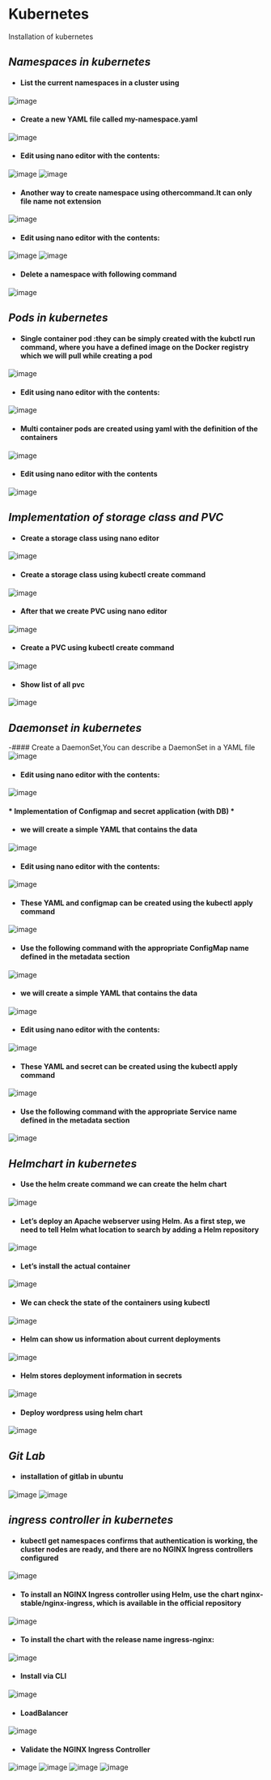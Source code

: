 # Kubernetes
Installation of kubernetes
## *Namespaces in kubernetes*
- #### List the current namespaces in a cluster using
![image](https://user-images.githubusercontent.com/103019032/164165821-57e66cc7-14ad-4633-88d5-18cf691c40f3.png)
- #### Create a new YAML file called my-namespace.yaml
![image](https://user-images.githubusercontent.com/103019032/164191733-c4a9557c-b445-432c-ae97-9a7178b0e20a.png)
- #### Edit using nano editor with the contents:
![image](https://user-images.githubusercontent.com/103019032/164166403-cee4da97-9f8f-4d47-ab53-bdca92767a2c.png)
![image](https://user-images.githubusercontent.com/103019032/164166616-6c9dfa35-cc86-4fae-bf14-0b1cb3846811.png)
- #### Another way to create namespace using othercommand.It can only file name not extension
![image](https://user-images.githubusercontent.com/103019032/164197366-71a6f1a9-934b-4735-82e8-7ff0643ca2e9.png)
- #### Edit using nano editor with the contents:
![image](https://user-images.githubusercontent.com/103019032/164197676-45502de7-3d70-4ea9-809c-5daed01a1df3.png)
![image](https://user-images.githubusercontent.com/103019032/164197788-ee1713f3-a072-4e43-baaa-ffa17cb180f9.png)
- #### Delete a namespace with following command
![image](https://user-images.githubusercontent.com/103019032/164198189-5bdd01cb-03c8-47ff-b809-6cadf47aa7e1.png)
## *Pods in kubernetes*
- #### Single container pod :they can be simply created with the kubctl run command, where you have a defined image on the Docker registry which we will pull while creating a pod
![image](https://user-images.githubusercontent.com/103019032/164209319-c231f254-b46f-4143-a2b5-51b2ac995c66.png)
- #### Edit using nano editor with the contents:
![image](https://user-images.githubusercontent.com/103019032/164211536-8f7da695-af4a-455e-aa7a-a2a9c2623f4d.png)
- #### Multi container pods are created using yaml with the definition of the containers
![image](https://user-images.githubusercontent.com/103019032/164372798-33f05adc-2033-4af7-88f1-bc21a863331d.png)
- #### Edit using nano editor with the contents
![image](https://user-images.githubusercontent.com/103019032/164372894-a585d31b-602e-4c69-9343-8bb3443e4c9c.png)
## *Implementation of storage class and PVC*
- #### Create a storage class using nano editor
![image](https://user-images.githubusercontent.com/103019032/164388514-0cf941a1-332c-4976-bff2-c4af4180c4bb.png)
- #### Create a storage class using kubectl create command
![image](https://user-images.githubusercontent.com/103019032/164388868-b4ff4f7b-e35c-4e88-8c83-8bf374acd85c.png)
- #### After that we create PVC using nano editor
![image](https://user-images.githubusercontent.com/103019032/164390786-77bbeaf4-f54a-4582-9fd6-ba07aa0af78d.png)
- #### Create a PVC using kubectl create command
![image](https://user-images.githubusercontent.com/103019032/164389097-d1435234-0cdc-45a9-a710-60e098b985b8.png)
- #### Show list of all pvc
![image](https://user-images.githubusercontent.com/103019032/164391129-3e943429-a097-4ebc-8659-0076e7b94e35.png)
## *Daemonset in kubernetes*
-#### Create a DaemonSet,You can describe a DaemonSet in a YAML file
![image](https://user-images.githubusercontent.com/103019032/164427312-2c6cced3-1ff7-434a-b2c9-ace7aae9a9a0.png)
- #### Edit using nano editor with the contents:
![image](https://user-images.githubusercontent.com/103019032/164427745-0f53d700-e3a7-483c-a52e-5c57a6494189.png)
 #### * Implementation of Configmap and secret application (with DB) *
- #### we will create a simple YAML that contains the data
![image](https://user-images.githubusercontent.com/103019032/164449175-d58666a7-4eaa-4233-8118-6f607bbd0e44.png)
- #### Edit using nano editor with the contents:
![image](https://user-images.githubusercontent.com/103019032/164449737-d78de4fb-8ba3-4c58-aa7e-c5510d12d9fe.png)
- #### These YAML and configmap can be created using the kubectl apply command 
![image](https://user-images.githubusercontent.com/103019032/164450691-9f79c936-5619-4f49-b86d-0a15c7a0bc0b.png)
- #### Use the following command with the appropriate ConfigMap name defined in the metadata section
![image](https://user-images.githubusercontent.com/103019032/164451291-64145f62-b279-4475-be52-e1c0762ef10c.png)
- #### we will create a simple YAML that contains the data
![image](https://user-images.githubusercontent.com/103019032/164452799-8dffb51c-5322-4d5a-b2a2-a0ac02971c59.png)
- #### Edit using nano editor with the contents:
![image](https://user-images.githubusercontent.com/103019032/164452077-e1ecfeb0-4bfa-40b2-9dfc-60d06daf137a.png)
- #### These YAML and secret can be created using the kubectl apply command
![image](https://user-images.githubusercontent.com/103019032/164452574-db9f8ebb-54b1-422c-8b33-eddfc61fc15f.png)
- #### Use the following command with the appropriate Service name defined in the metadata section
![image](https://user-images.githubusercontent.com/103019032/164453105-34e230f5-8adb-4683-8585-bd3d773afc74.png)
## *Helmchart in kubernetes*
- #### Use the helm create command we can create the helm chart
![image](https://user-images.githubusercontent.com/103019032/164622135-ad03e3ec-2972-447a-bcad-2cd1b963c138.png)
- #### Let’s deploy an Apache webserver using Helm. As a first step, we need to tell Helm what location to search by adding a Helm repository
![image](https://user-images.githubusercontent.com/103019032/164624910-02a2547d-a62d-42ec-9955-9fe4456fe824.png)
- #### Let’s install the actual container
![image](https://user-images.githubusercontent.com/103019032/164625210-5eabc989-37bd-4aac-8cd3-d6c66f355b1d.png)
 - #### We can check the state of the containers using kubectl
 ![image](https://user-images.githubusercontent.com/103019032/164625472-3402db14-3bf1-4493-b692-67c9922db815.png)
 - #### Helm can show us information about current deployments
 ![image](https://user-images.githubusercontent.com/103019032/164625902-e067f45c-1507-4736-94e5-aed18098c1d0.png)
- #### Helm stores deployment information in secrets 
![image](https://user-images.githubusercontent.com/103019032/164626364-275838e8-b165-4f4d-aa96-ce23c02fa479.png)
- #### Deploy wordpress using helm chart
![image](https://user-images.githubusercontent.com/103019032/164628152-86b26cac-ca7c-49bf-800e-60add2da5dcc.png)
## *Git Lab*
- #### installation of gitlab in ubuntu
![image](https://user-images.githubusercontent.com/103019032/164684158-b3cd9208-4fb2-4f94-9763-fd5188bdbcc5.png)
![image](https://user-images.githubusercontent.com/103019032/164684285-9c627231-2770-49a3-8042-4e250181e87f.png)
## *ingress controller in kubernetes*
- #### kubectl get namespaces confirms that authentication is working, the cluster nodes are ready, and there are no NGINX Ingress controllers configured
![image](https://user-images.githubusercontent.com/103019032/165928611-a76760c5-0d59-4480-ba7b-b9450cc00b0a.png)
- #### To install an NGINX Ingress controller using Helm, use the chart nginx-stable/nginx-ingress, which is available in the official repository
![image](https://user-images.githubusercontent.com/103019032/165929005-38a6f84e-c222-4736-8c92-2c4cd3d2510f.png)
- #### To install the chart with the release name ingress-nginx:
![image](https://user-images.githubusercontent.com/103019032/165929827-c5b09c50-1c9a-4d30-a0dd-b3f3d06fc3e0.png)
- #### Install via CLI
![image](https://user-images.githubusercontent.com/103019032/165930238-4ccb3104-60ee-452d-85c4-5cffd1c48bcb.png)
- #### LoadBalancer
![image](https://user-images.githubusercontent.com/103019032/165930573-24e9bca0-d221-454b-810c-6f3b4cef4e27.png)
- #### Validate the NGINX Ingress Controller
![image](https://user-images.githubusercontent.com/103019032/165930972-0388e847-edcb-438f-ba86-2a8071742c70.png)
![image](https://user-images.githubusercontent.com/103019032/165931091-555bcdbb-0c55-4e3a-86c1-bbc677abf0cf.png)
![image](https://user-images.githubusercontent.com/103019032/165931498-9c997895-a723-4562-8733-0cabcdcfce97.png)
![image](https://user-images.githubusercontent.com/103019032/165931637-cb8d8974-507d-4bb2-a580-83010124d2b7.png)





